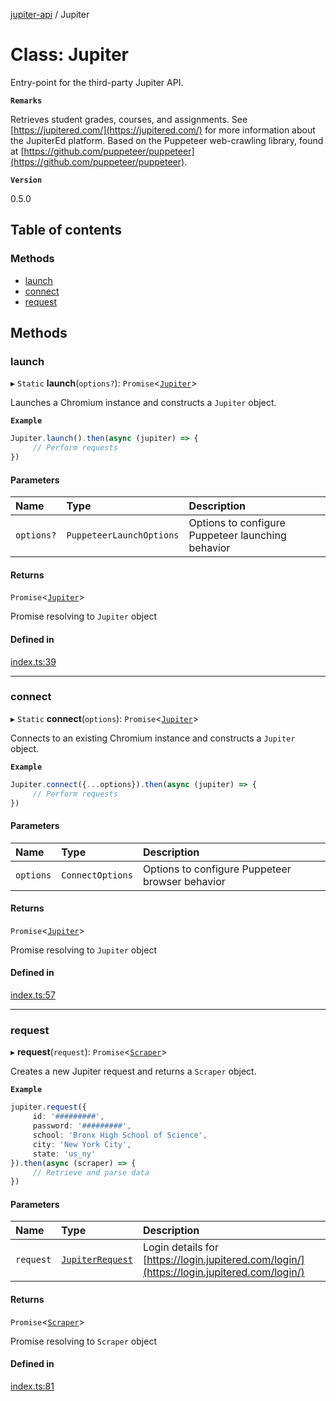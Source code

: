 [jupiter-api](../README.md) / Jupiter

# Class: Jupiter

Entry-point for the third-party Jupiter API.

**`Remarks`**

Retrieves student grades, courses, and assignments. See [https://jupitered.com/](https://jupitered.com/) for more information about the JupiterEd platform. Based on the Puppeteer web-crawling library, found at [https://github.com/puppeteer/puppeteer](https://github.com/puppeteer/puppeteer).

**`Version`**

0.5.0

## Table of contents

### Methods

- [launch](Jupiter.md#launch)
- [connect](Jupiter.md#connect)
- [request](Jupiter.md#request)

## Methods

### launch

▸ `Static` **launch**(`options?`): `Promise`<[`Jupiter`](Jupiter.md)\>

Launches a Chromium instance and constructs a `Jupiter` object.

**`Example`**

```ts
Jupiter.launch().then(async (jupiter) => {
     // Perform requests
})
```

#### Parameters

| Name | Type | Description |
| :------ | :------ | :------ |
| `options?` | `PuppeteerLaunchOptions` | Options to configure Puppeteer launching behavior |

#### Returns

`Promise`<[`Jupiter`](Jupiter.md)\>

Promise resolving to `Jupiter` object

#### Defined in

[index.ts:39](https://github.com/Wolfiej-k/jupiter-api/blob/a3e10ae/lib/index.ts#L39)

___

### connect

▸ `Static` **connect**(`options`): `Promise`<[`Jupiter`](Jupiter.md)\>

Connects to an existing Chromium instance and constructs a `Jupiter` object.

**`Example`**

```ts
Jupiter.connect({...options}).then(async (jupiter) => {
     // Perform requests
})
```

#### Parameters

| Name | Type | Description |
| :------ | :------ | :------ |
| `options` | `ConnectOptions` | Options to configure Puppeteer browser behavior |

#### Returns

`Promise`<[`Jupiter`](Jupiter.md)\>

Promise resolving to `Jupiter` object

#### Defined in

[index.ts:57](https://github.com/Wolfiej-k/jupiter-api/blob/a3e10ae/lib/index.ts#L57)

___

### request

▸ **request**(`request`): `Promise`<[`Scraper`](Scraper.md)\>

Creates a new Jupiter request and returns a `Scraper` object.

**`Example`**

```ts
jupiter.request({
     id: '#########',
     password: '#########',
     school: 'Bronx High School of Science',
     city: 'New York City',
     state: 'us_ny'
}).then(async (scraper) => {
     // Retrieve and parse data
})
```

#### Parameters

| Name | Type | Description |
| :------ | :------ | :------ |
| `request` | [`JupiterRequest`](../interfaces/JupiterRequest.md) | Login details for [https://login.jupitered.com/login/](https://login.jupitered.com/login/) |

#### Returns

`Promise`<[`Scraper`](Scraper.md)\>

Promise resolving to `Scraper` object

#### Defined in

[index.ts:81](https://github.com/Wolfiej-k/jupiter-api/blob/a3e10ae/lib/index.ts#L81)
